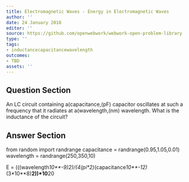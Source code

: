 ```yaml
---
title: Electromagnetic Waves - Energy in Electromagnetic Waves
author: ''
date: 24 January 2018
editor: ''
source: https://github.com/openwebwork/webwork-open-problem-library
type: ''
tags:
- inductancecapacitancewavelength
outcomes:
- TBD
assets: ''
---
```


## Question Section 

 
An LC circuit containing a(capacitance,(pF) capacitor oscillates at such a frequency that it radiates at a(wavelength,(nm) wavelength.
What is the inductance of the circuit?



## Answer Section

from random import randrange
capacitance = randrange(0.95,1.05,0.01)
wavelength = randrange(250,350,10)

E = (((wavelength*10**-9)**2)/(4*(pi**2)*(capacitance*10**-12)*(3*10**8)**2))*10**20